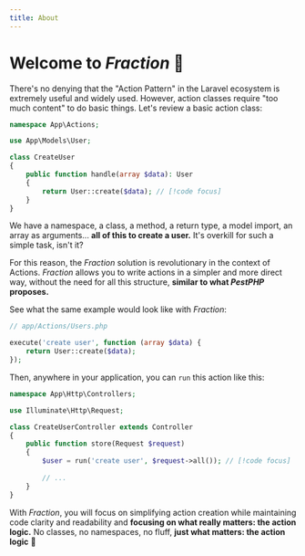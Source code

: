 ```yaml
---
title: About
---
```


# Welcome to _Fraction_ 🎯

There's no denying that the "Action Pattern" in the Laravel ecosystem is extremely useful and widely used. However, action classes require "too much content" to do basic things. Let's review a basic action class:

```php {9}
namespace App\Actions;

use App\Models\User;

class CreateUser
{
    public function handle(array $data): User
    {
        return User::create($data); // [!code focus]
    }
}
```

We have a namespace, a class, a method, a return type, a model import, an array as arguments... **all of this to create a user.** It's overkill for such a simple task, isn't it? 

For this reason, the _Fraction_ solution is revolutionary in the context of Actions. _Fraction_ allows you to write actions in a simpler and more direct way, without the need for all this structure, **similar to what _PestPHP_ proposes.**

See what the same example would look like with _Fraction_:

```php {3}
// app/Actions/Users.php

execute('create user', function (array $data) {
    return User::create($data);
});
```

Then, anywhere in your application, you can `run` this action like this:

```php {9}
namespace App\Http\Controllers;

use Illuminate\Http\Request;

class CreateUserController extends Controller
{
    public function store(Request $request)
    {
        $user = run('create user', $request->all()); // [!code focus]
        
        // ...
    }
}
```

With _Fraction_, you will focus on simplifying action creation while maintaining code clarity and readability and **focusing on what really matters: the action logic.** No classes, no namespaces, no fluff, **just what matters: the action logic** 🎯
